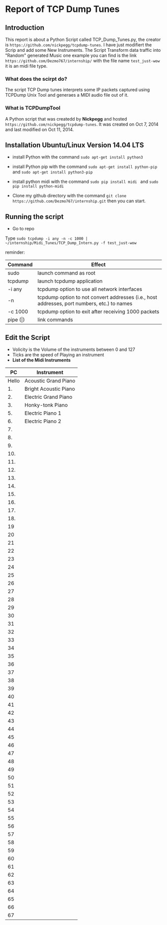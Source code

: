 # Report of TCP Dump Tunes

## Introduction

This report is about a Python Script called TCP_Dump_Tunes.py, the creator is ```https://github.com/nickpegg/tcpdump-tunes```.
I have just modifiert the Scrip and add some New Instruments.
The Script Transform data traffic into "Random" generated Music one example you can find is the link ```https://github.com/Dezmo767/internship/``` with the file name ```test_just-wow``` it is an midi file type.

### What does the scirpt do?
The script TCP Dump tunes interprets some IP packets captured using TCPDump Unix Tool and generaes a MIDI audio file out of it. 

### What is TCPDumpTool

A Python script that was createdd by **Nickpegg** and hosted ```https://github.com/nickpegg/tcpdump-tunes```. It was created on Oct 7, 2014 and last modified on Oct 11, 2014. 

## Installation Ubuntu/Linux Version 14.04 LTS

+ install Python with the command ```sudo apt-get install python3```
+ install Python pip with the command ```sudo apt-get install python-pip``` and ```sudo apt-get install python3-pip```
+ install python midi with the command ```sudo pip install midi ``` and ```sudo pip install python-midi```

+ Clone my github directory with the command ```git clone https://github.com/Dezmo767/internship.git``` then you can start.

## Running the script
+ Go to repo

Type ```sudo tcpdump -i any -n -c 1000 | ~/internship/Midi_Tunes/TCP_Dump_Intern.py -f test_just-wow```

reminder:

Command | Effect
--- | ---
sudo | launch command as root
tcpdump | launch tcpdump application
-i any | tcpdump option to use all network interfaces
-n | tcpdump option to not convert addresses (i.e., host addresses, port numbers, etc.) to names
-c 1000 | tcpdump option to exit after receiving 1000 packets
pipe (\|) | link commands

## Edit the Script
 + Volicity is the Volume of the instruments between 0 and 127
 + Ticks are the speed of Playing an instrument
 + **List of the Midi Instruments**
 
PC | Instrument
--- | ---
Hello | Acoustic Grand Piano
1. | Bright Acoustic Piano
2. | Electric Grand Piano
3. | Honky-tonk Piano
5. | Electric Piano 1
6. | Electric Piano 2
7. |
8. |
9. |
10. |
11. |
12. |
13. |
14. |
15. |
16. |
17. |
18. |
19 |
20 |
21|
22|
23|
24|
25|
26|
27|
28|
29|
30|
31|
32|
33|
34|
35|
36|
37|
38|
39|
40|
41|
42|
43|
44|
45|
46|
47|
48|
49|
50|
51|
52|
53|
54|
55|
56|
57|
58|
59|
60|
61|
62|
63|
64|
65|
66|
67|
